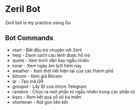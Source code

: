# Zeril Bot

Zeril bot is my practice using Go

## Bot Commands
* start - Bắt đầu trò chuyện với Zeril
* help - Danh sách câu lệnh được hỗ trợ
* quote - Xem trích dẫn hay ngẫu nhiên
* lunar - Xem ngày âm lịch hôm nay
* weather - Xem thời tiết hiện tại của các thành phố
* bitcoin - Xem giá Bitcoin
* qr - Tạo mã QR
* groupid - Lấy ID của nhóm Telegram
* random - Chọn ra một phần tử ngẫu nhiên trong các phần tử
* kqxs - Xem kết quả xổ số ba miền
* shortener - Rút gọn liên kết
